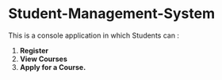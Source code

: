 # Student-Management-System #

This is a console application in which Students can :
1. **Register**
2. **View Courses**
3. **Apply for a Course.**
